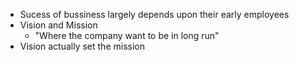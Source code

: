 - Sucess of bussiness largely depends upon their early employees
- Vision and Mission
  - "Where the company want to be in long run"
- Vision actually set the mission
